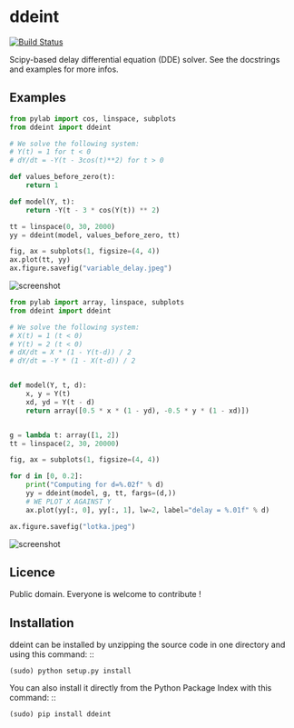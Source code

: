 # ddeint

[![Build Status](https://travis-ci.org/Zulko/ddeint.svg?branch=master)](https://travis-ci.org/Zulko/ddeint)

Scipy-based delay differential equation (DDE) solver. See the docstrings and examples for more infos.

## Examples


```python
from pylab import cos, linspace, subplots
from ddeint import ddeint

# We solve the following system:
# Y(t) = 1 for t < 0
# dY/dt = -Y(t - 3cos(t)**2) for t > 0

def values_before_zero(t):
    return 1

def model(Y, t):
    return -Y(t - 3 * cos(Y(t)) ** 2)

tt = linspace(0, 30, 2000)
yy = ddeint(model, values_before_zero, tt)

fig, ax = subplots(1, figsize=(4, 4))
ax.plot(tt, yy)
ax.figure.savefig("variable_delay.jpeg")
```

![screenshot](https://github.com/Zulko/ddeint/raw/master/examples/variable_delay.jpeg)

```python
from pylab import array, linspace, subplots
from ddeint import ddeint

# We solve the following system:
# X(t) = 1 (t < 0)
# Y(t) = 2 (t < 0)
# dX/dt = X * (1 - Y(t-d)) / 2
# dY/dt = -Y * (1 - X(t-d)) / 2


def model(Y, t, d):
    x, y = Y(t)
    xd, yd = Y(t - d)
    return array([0.5 * x * (1 - yd), -0.5 * y * (1 - xd)])


g = lambda t: array([1, 2])
tt = linspace(2, 30, 20000)

fig, ax = subplots(1, figsize=(4, 4))

for d in [0, 0.2]:
    print("Computing for d=%.02f" % d)
    yy = ddeint(model, g, tt, fargs=(d,))
    # WE PLOT X AGAINST Y
    ax.plot(yy[:, 0], yy[:, 1], lw=2, label="delay = %.01f" % d)

ax.figure.savefig("lotka.jpeg")
```

![screenshot](https://github.com/Zulko/ddeint/raw/master/examples/lotka.jpeg)

## Licence


Public domain. Everyone is welcome to contribute !

## Installation

ddeint can be installed by unzipping the source code in one directory and using this command: ::

    (sudo) python setup.py install

You can also install it directly from the Python Package Index with this command: ::

    (sudo) pip install ddeint 
